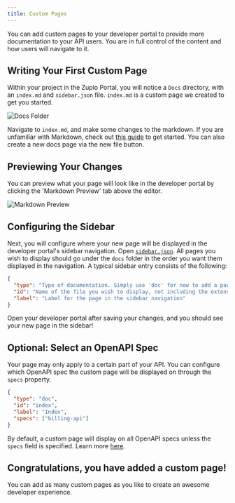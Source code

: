 ```yaml
---
title: Custom Pages
---
```


You can add custom pages to your developer portal to provide more documentation
to your API users. You are in full control of the content and how users will
navigate to it.

## Writing Your First Custom Page

Within your project in the Zuplo Portal, you will notice a `Docs` directory,
with an `index.md` and `sidebar.json` file. `index.md` is a custom page we
created to get you started.

![Docs Folder](../../static/media/developer-portal/adding-pages/docs-folder.png)

Navigate to `index.md`, and make some changes to the markdown. If you are
unfamiliar with Markdown, check out [this guide](https://www.markdownguide.org/)
to get started. You can also create a new docs page via the new file button.

## Previewing Your Changes

You can preview what your page will look like in the developer portal by
clicking the 'Markdown Preview' tab above the editor.

![Markdown Preview](../../static/media/developer-portal/adding-pages/style-preview.png)

## Configuring the Sidebar

Next, you will configure where your new page will be displayed in the developer
portal's sidebar navigation. Open
[`sidebar.json`](./dev-portal-configuring-sidebar.md). All pages you wish to
display should go under the `docs` folder in the order you want them displayed
in the navigation. A typical sidebar entry consists of the following:

```json
{
  "type": "Type of documentation. Simply use 'doc' for now to add a page",
  "id": "Name of the file you wish to display, not including the extension",
  "label": "Label for the page in the sidebar navigation"
}
```

Open your developer portal after saving your changes, and you should see your
new page in the sidebar!

## Optional: Select an OpenAPI Spec

Your page may only apply to a certain part of your API. You can configure which
OpenAPI spec the custom page will be displayed on through the `specs` property.

```json
{
  "type": "doc",
  "id": "index",
  "label": "Index",
  "specs": ["billing-api"]
}
```

By default, a custom page will display on all OpenAPI specs unless the `specs`
field is specified. Learn more
[here](./dev-portal-configuring-sidebar.md#customizing-individual-openapi-specs).

## Congratulations, you have added a custom page!

You can add as many custom pages as you like to create an awesome developer
experience.
